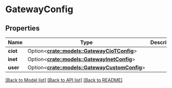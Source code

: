 # GatewayConfig

## Properties

Name | Type | Description | Notes
------------ | ------------- | ------------- | -------------
**ciot** | Option<[**crate::models::GatewayCioTConfig**](GatewayCIoTConfig.md)> |  | [optional]
**inet** | Option<[**crate::models::GatewayInetConfig**](GatewayInetConfig.md)> |  | [optional]
**user** | Option<[**crate::models::GatewayCustomConfig**](GatewayCustomConfig.md)> |  | [optional]

[[Back to Model list]](../README.md#documentation-for-models) [[Back to API list]](../README.md#documentation-for-api-endpoints) [[Back to README]](../README.md)


